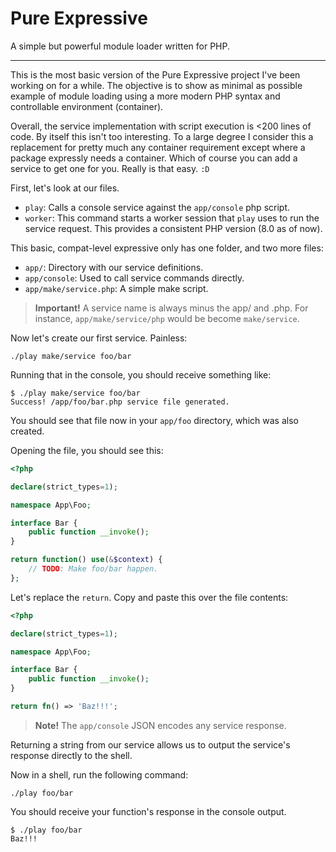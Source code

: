 # Pure Expressive

A simple but powerful module loader written for PHP.

---

This is the most basic version of the Pure Expressive project I've been working
on for a while. The objective is to show as minimal as possible example of module
loading using a more modern PHP syntax and controllable environment (container).

Overall, the service implementation with script execution is <200 lines of code.
By itself this isn't too interesting. To a large degree I consider this a replacement
for pretty much any container requirement except where a package expressly needs
a container. Which of course you can add a service to get one for you. Really is
that easy. `:D`

First, let's look at our files.

- `play`: Calls a console service against the `app/console` php script.
- `worker`: This command starts a worker session that `play` uses to run the service 
   request. This provides a consistent PHP version (8.0 as of now).

This basic, compat-level expressive only has one folder, and two more files:

- `app/`: Directory with our service definitions.
- `app/console`: Used to call service commands directly.
- `app/make/service.php`: A simple make script.

> **Important!** A service name is always minus the app/ and .php. For instance, 
> `app/make/service/php` would be become `make/service`.

Now let's create our first service. Painless:

```shell
./play make/service foo/bar
```

Running that in the console, you should receive something like:

```shell
$ ./play make/service foo/bar
Success! /app/foo/bar.php service file generated.
```

You should see that file now in your `app/foo` directory, which was also created.

Opening the file, you should see this:

```php
<?php

declare(strict_types=1);

namespace App\Foo;

interface Bar {
    public function __invoke();
}

return function() use(&$context) {
    // TODO: Make foo/bar happen.
};
```

Let's replace the `return`. Copy and paste this over the file contents:

```php
<?php

declare(strict_types=1);

namespace App\Foo;

interface Bar {
    public function __invoke();
}

return fn() => 'Baz!!!';
```

> **Note!** The `app/console` JSON encodes any service response.

Returning a string from our service allows us to output the service's response
directly to the shell. 

Now in a shell, run the following command:

```shell
./play foo/bar
```

You should receive your function's response in the console output.

```shell
$ ./play foo/bar
Baz!!!
```
























